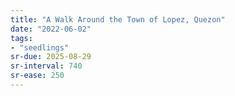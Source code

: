 ```yaml
---
title: "A Walk Around the Town of Lopez, Quezon"
date: "2022-06-02"
tags:
- "seedlings"
sr-due: 2025-08-29
sr-interval: 740
sr-ease: 250
---
```

